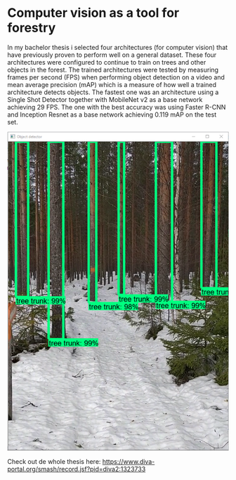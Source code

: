# Computer vision as a tool for forestry
In my bachelor thesis i selected four architectures (for computer vision) that have previously proven to perform well on a general dataset. These four architectures were configured to continue to train on trees and other objects in the forest. The trained architectures were tested by measuring frames per second (FPS) when performing object detection on a video and mean average precision (mAP) which is a measure of how well a trained architecture detects objects. The fastest one was an architecture using a Single Shot Detector together with MobileNet v2 as a base network achieving 29 FPS. The one with the best accuracy was using Faster R-CNN and Inception Resnet as a base network achieving 0.119 mAP on the test set.

![](./readme-media/example.png)

Check out de whole thesis here: https://www.diva-portal.org/smash/record.jsf?pid=diva2:1323733 